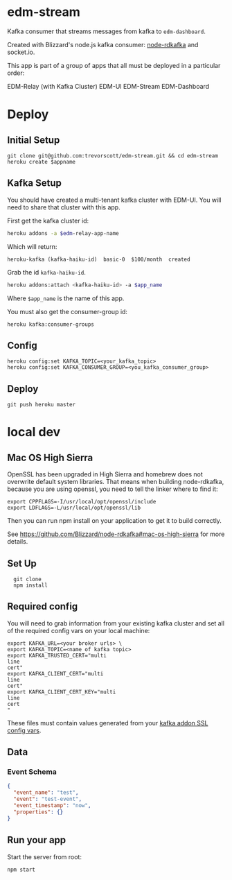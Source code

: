 # edm-stream

Kafka consumer that streams messages from kafka to `edm-dashboard`.

Created with Blizzard's node.js kafka consumer: [node-rdkafka](https://github.com/Blizzard/node-rdkafka) and socket.io.

This app is part of a group of apps that all must be deployed in a particular order:

EDM-Relay (with Kafka Cluster)
EDM-UI
EDM-Stream
EDM-Dashboard

# Deploy

## Initial Setup

```
git clone git@github.com:trevorscott/edm-stream.git && cd edm-stream
heroku create $appname
```

## Kafka Setup

You should have created a multi-tenant kafka cluster with EDM-UI. You will need to share that cluster with this app. 

First get the kafka cluster id:

```bash
heroku addons -a $edm-relay-app-name
```
Which will return:

```
heroku-kafka (kafka-haiku-id)  basic-0  $100/month  created
```

Grab the id `kafka-haiku-id`.

```bash
heroku addons:attach <kafka-haiku-id> -a $app_name
```

Where `$app_name` is the name of this app.

You must also get the consumer-group id:

```
heroku kafka:consumer-groups
```

## Config
```
heroku config:set KAFKA_TOPIC=<your_kafka_topic>
heroku config:set KAFKA_CONSUMER_GROUP=<you_kafka_consumer_group>
```

## Deploy

```
git push heroku master
```

# local dev

## Mac OS High Sierra

OpenSSL has been upgraded in High Sierra and homebrew does not overwrite default system libraries. That means when building node-rdkafka, because you are using openssl, you need to tell the linker where to find it:

```
export CPPFLAGS=-I/usr/local/opt/openssl/include
export LDFLAGS=-L/usr/local/opt/openssl/lib
```

Then you can run npm install on your application to get it to build correctly.

See https://github.com/Blizzard/node-rdkafka#mac-os-high-sierra for more details.

## Set Up
```
  git clone 
  npm install
```

## Required config

You will need to grab information from your existing kafka cluster and set all of the required config vars on your local machine:

```
export KAFKA_URL=<your broker urls> \
export KAFKA_TOPIC=<name of kafka topic>
export KAFKA_TRUSTED_CERT="multi
line 
cert"
export KAFKA_CLIENT_CERT="multi
line
cert"
export KAFKA_CLIENT_CERT_KEY="multi
line
cert
"
```

These files must contain values generated from your [kafka addon SSL config vars](https://devcenter.heroku.com/articles/kafka-on-heroku#connecting-to-a-kafka-cluster).

## Data

### Event Schema

```json
{
  "event_name": "test",
  "event": "test-event",
  "event_timestamp": "now",
  "properties": {}
}
```

## Run your app

Start the server from root:

```
npm start
```


